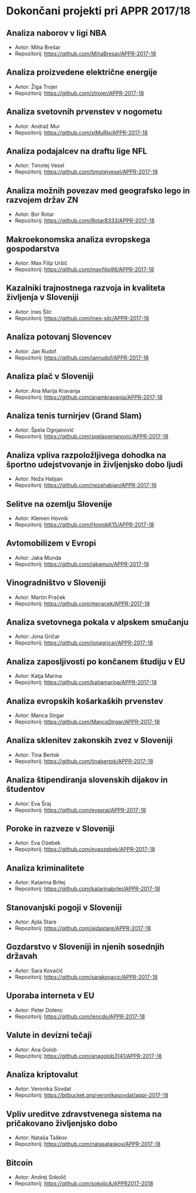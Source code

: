 # Dokončani projekti pri APPR 2017/18

## Analiza naborov v ligi NBA
* Avtor: Miha Brešar
* Repozitorij: https://github.com/MihaBresar/APPR-2017-18

## Analiza proizvedene električne energije
* Avtor: Žiga Trojer
* Repozitorij: https://github.com/ztrojer/APPR-2017-18

## Analiza svetovnih prvenstev v nogometu
* Avtor: Andraž Mur
* Repozitorij: https://github.com/xlMuRlx/APPR-2017-18

## Analiza podajalcev na draftu lige NFL
* Avtor: Timotej Vesel
* Repozitorij: https://github.com/timotejvesel/APPR-2017-18

## Analiza možnih povezav med geografsko lego in razvojem držav ZN
* Avtor: Bor Rotar
* Repozitorij: https://github.com/RotarB333/APPR-2017-18

## Makroekonomska analiza evropskega gospodarstva
* Avtor: Max Filip Uršič
* Repozitorij: https://github.com/maxfilip98/APPR-2017-18

## Kazalniki trajnostnega razvoja in kvaliteta življenja v Sloveniji
* Avtor: Ines Šilc
* Repozitorij: https://github.com/ines-silc/APPR-2017-18

## Analiza potovanj Slovencev
* Avtor: Jan Rudof
* Repozitorij: https://github.com/janrudof/APPR-2017-18

## Analiza plač v Sloveniji
* Avtor: Ana Marija Kravanja
* Repozitorij: https://github.com/anamkravanja/APPR-2017-18

## Analiza tenis turnirjev (Grand Slam)
* Avtor: Špela Ognjanović
* Repozitorij: https://github.com/spelaognjanovic/APPR-2017-18

## Analiza vpliva razpoložljivega dohodka na športno udejstvovanje in življenjsko dobo ljudi
* Avtor: Neža Habjan
* Repozitorij: https://github.com/nezahabjan/APPR-2017-18

## Selitve na ozemlju Slovenije
* Avtor: Klemen Hovnik
* Repozitorij: https://github.com/HovnikK15/APPR-2017-18

## Avtomobilizem v Evropi
* Avtor: Jaka Munda
* Repozitorij: https://github.com/jakamun/APPR-2017-18

## Vinogradništvo v Sloveniji
* Avtor: Martin Praček
* Repozitorij: https://github.com/mpracek/APPR-2017-18

## Analiza svetovnega pokala v alpskem smučanju
* Avtor: Jona Gričar
* Repozitorij: https://github.com/jonagricar/APPR-2017-18

## Analiza zaposljivosti po končanem študiju v EU
* Avtor: Katja Marina
* Repozitorij: https://github.com/katjamarina/APPR-2017-18

## Analiza evropskih košarkaških prvenstev
* Avtor: Manca Strgar
* Repozitorij: https://github.com/MancaStrgar/APPR-2017-18

## Analiza sklenitev zakonskih zvez v Sloveniji
* Avtor: Tina Bertok
* Repozitorij: https://github.com/tinabertok/APPR-2017-18

## Analiza štipendiranja slovenskih dijakov in študentov
* Avtor: Eva Šraj
* Repozitorij: https://github.com/evasraj/APPR-2017-18

## Poroke in razveze v Sloveniji
* Avtor: Eva Ozebek
* Repozitorij: https://github.com/evaozebek/APPR-2017-18

## Analiza kriminalitete
* Avtor: Katarina Brilej
* Repozitorij: https://github.com/katarinabrilej/APPR-2017-18

## Stanovanjski pogoji v Sloveniji
* Avtor: Ajda Stare
* Repozitorij: https://github.com/ajdastare/APPR-2017-18

## Gozdarstvo v Sloveniji in njenih sosednjih državah
* Avtor: Sara Kovačič
* Repozitorij: https://github.com/sarakovacic/APPR-2017-18

## Uporaba interneta v EU
* Avtor: Peter Dolenc
* Repozitorij: https://github.com/lencdo/APPR-2017-18

## Valute in devizni tečaji
* Avtor: Ana Golob
* Repozitorij: https://github.com/anagolob3141/APPR-2017-18

## Analiza kriptovalut
* Avtor: Veronika Sovdat
* Repozitorij: https://bitbucket.org/veronikasovdat/appr-2017-18

## Vpliv ureditve zdravstvenega sistema na pričakovano življenjsko dobo
* Avtor: Nataša Taškov
* Repozitorij: https://github.com/natasataskov/APPR-2017-18

## Bitcoin
* Avtor: Andrej Sokolič
* Repozitorij: https://github.com/sokolicA/APPR2017-2018
